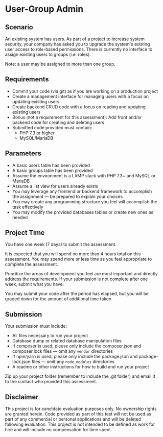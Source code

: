 # User-Group Admin

## Scenario
An existing system has users.  As part of a project to increase system security, your company has asked you to upgrade the system's existing user access to role-based permissions. There is currently no interface to assign existing users to groups (i.e. roles).

Note: a user may be assigned to more than one group.

## Requirements
- Commit your code (via git) as if you are working on a production project
- Create a management interface for managing users with a focus on updating existing users
- Create backend CRUD code with a focus on reading and updating existing users
- Bonus (not a requirement for this assessment): Add front and/or backend code for creating and deleting users
- Submitted code provided must contain:
	- PHP 7.3 or higher
	- MySQL/MariaDB

## Parameters
- A basic users table has been provided
- A basic groups table has been provided
- Assume the environment is a LAMP stack with PHP 7.3+ and MySQL or MariaDB
- Assume a list view for users already exists
- You may leverage any frontend or backend framework to accomplish the assignment — be prepared to explain your choices
- You may create any programming structure you feel will accomplish the task effectively
- You may modify the provided databases tables or create new ones as needed

## Project Time
You have one week (7 days) to submit the assessment.

It is expected that you will spend no more than 4 hours total on this assessment. You may spend more or less time as you feel appropriate to complete the assessment.

Prioritize the areas of development you feel are most important and directly address the requirements. If your submission is not complete after one week, submit what you have.

You may submit your code after the period has elapsed, but you will be graded down for the amount of additional time taken.

## Submission
Your submission must include:
- All files necessary to run your project
- Database dump or related database manipulation files
- If composer is used, please only include the composer.json and composer.lock files — omit any `vendor` directories
- If npm/yarn is used, please only include the package.json and package-lock.json files — omit any `node_modules` directories
- A readme or other instructions for how to build and run your project 

Zip up your project folder (remember to include the .git folder) and email it to the contact who provided this assessment.

## Disclaimer
This project is for candidate evaluation purposes only.  No ownership rights are granted herein.  Code provided as part of this test will not be used as part of any commercial or personal applications and will be deleted following evaluation.  This project is not intended to be defined as work for hire and will include no compensation for time spent.
